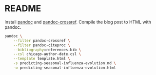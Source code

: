 # README

Install [pandoc](https://pandoc.org/) and [pandoc-crossref](http://lierdakil.github.io/pandoc-crossref/).
Compile the blog post to HTML with pandoc.

```bash
pandoc \
    --filter pandoc-crossref \
    --filter pandoc-citeproc \
    --bibliography=references.bib \
    --csl chicago-author-date.csl \
    --template template.html \
    -s predicting-seasonal-influenza-evolution.md \
    -o predicting-seasonal-influenza-evolution.html
```
